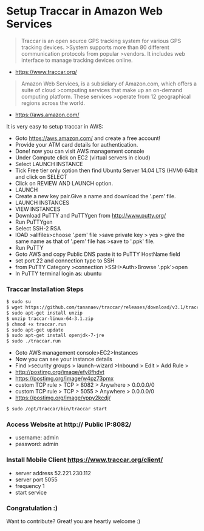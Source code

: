 # Setup Traccar in Amazon Web Services

>Traccar is an open source GPS tracking system for various GPS tracking devices. >System supports more than 80 different communication protocols from popular >vendors. It includes web interface to manage tracking devices online.
- https://www.traccar.org/
>Amazon Web Services, is a subsidiary of Amazon.com, which offers a suite of cloud >computing services that make up an on-demand computing platform. These services >operate from 12 geographical regions across the world.

  - https://aws.amazon.com/

It is very easy to setup traccar in AWS:
  - Goto https://aws.amazon.com/ and create a free account!
  - Provide your ATM card details for authentication.
  - Done! now you can visit AWS management console
  - Under Compute click on EC2 (virtual servers in cloud)
  - Select LAUNCH INSTANCE 
  - Tick Free tier only option then find Ubuntu Server 14.04 LTS (HVM) 64bit and click on SELECT
  - Click on REVIEW AND LAUNCH option.
  - LAUNCH
  - Create a new key pair.Give a name and download the '.pem' file.
  - LAUNCH INSTANCES
  - VIEW INSTANCES
  - Download PuTTY and PuTTYgen from http://www.putty.org/
  - Run PuTTYgen 
  - Select SSH-2 RSA
  - lOAD >allfiles>choose '.pem' file >save private key > yes > give the same name as that of '.pem' file has >save to '.ppk' file.
  - Run PuTTY
  - Goto AWS and copy Public DNS paste it to PuTTY HostName field
  - set port 22 and connection type to SSH
  - from PuTTY Category >connection >SSH>Auth>Browse '.ppk'>open
  - In PuTTY terminal login as: ubuntu
### Traccar Installation Steps

```sh
$ sudo su
$ wget https://github.com/tananaev/traccar/releases/download/v3.1/traccar-linux-64-3.1.zip
$ sudo apt-get install unzip
$ unzip traccar-linux-64-3.1.zip
$ chmod +x traccar.run
$ sudo apt-get update
$ sudo apt-get install openjdk-7-jre 
$ sudo ./traccar.run
```
 - Goto AWS management console>EC2>Instances
 - Now you can see your instance details
 - Find >security groups > launch-wizard >Inbound > Edit > Add Rule >
 - http://postimg.org/image/efy8fhdvt
 - https://postimg.org/image/w4pz73pmx
 - custom TCP rule > TCP > 8082 > Anywhere > 0.0.0.0/0
 - custom TCP rule > TCP > 5055 > Anywhere > 0.0.0.0/0
 - https://postimg.org/image/vppy2kcdj/
 ```sh
 $ sudo /opt/traccar/bin/traccar start
 ```
### Access Website at http:// Public IP:8082/
* username: admin
* password: admin
### Install Mobile Client https://www.traccar.org/client/
  - server address 52.221.230.112
  - server port 5055
  - frequency 1
  - start service

### Congratulation :)

Want to contribute? Great! you are heartly welcome :)
